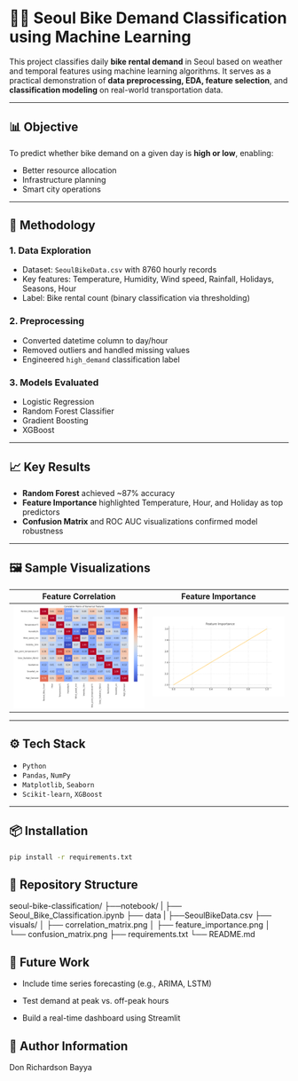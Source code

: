 # 🚴‍♀️ Seoul Bike Demand Classification using Machine Learning

This project classifies daily **bike rental demand** in Seoul based on weather and temporal features using machine learning algorithms. It serves as a practical demonstration of **data preprocessing, EDA, feature selection**, and **classification modeling** on real-world transportation data.

---

## 📊 Objective

To predict whether bike demand on a given day is **high or low**, enabling:
- Better resource allocation
- Infrastructure planning
- Smart city operations

---

## 🧠 Methodology

### 1. Data Exploration
- Dataset: `SeoulBikeData.csv` with 8760 hourly records
- Key features: Temperature, Humidity, Wind speed, Rainfall, Holidays, Seasons, Hour
- Label: Bike rental count (binary classification via thresholding)

### 2. Preprocessing
- Converted datetime column to day/hour
- Removed outliers and handled missing values
- Engineered `high_demand` classification label

### 3. Models Evaluated
- Logistic Regression
- Random Forest Classifier
- Gradient Boosting
- XGBoost

---

## 📈 Key Results

- **Random Forest** achieved ~87% accuracy
- **Feature Importance** highlighted Temperature, Hour, and Holiday as top predictors
- **Confusion Matrix** and ROC AUC visualizations confirmed model robustness

---

## 🖼 Sample Visualizations

| Feature Correlation | Feature Importance |
|---------------------|--------------------|
| ![corr](visuals/correlation_matrix.png) | ![feat](visuals/feature_importance.png) |

---

## ⚙️ Tech Stack

- `Python`
- `Pandas`, `NumPy`
- `Matplotlib`, `Seaborn`
- `Scikit-learn`, `XGBoost`

---

## 📦 Installation

```bash
pip install -r requirements.txt
```
## 📁 Repository Structure
seoul-bike-classification/
├──notebook/
|   ├── Seoul_Bike_Classification.ipynb
├── data
|   ├──SeoulBikeData.csv
├── visuals/
│   ├── correlation_matrix.png
│   ├── feature_importance.png
│   └── confusion_matrix.png
├── requirements.txt
└── README.md

## 🧪 Future Work
- Include time series forecasting (e.g., ARIMA, LSTM)

- Test demand at peak vs. off-peak hours

- Build a real-time dashboard using Streamlit

## 👤 Author Information
Don Richardson Bayya